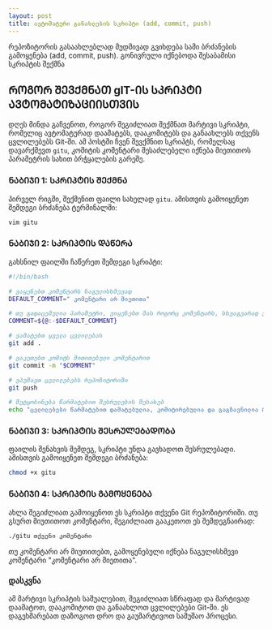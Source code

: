 ```yaml
---
layout: post
title: ავტომატური განახლების სკრიპტი (add, commit, push) 
---
```


რეპოზიტორის გასაახლებლად მუდმივად გვიხდება სამი ბრძანების გამოყენება (add, commit, push). გონივრული იქნებოდა შესაბამისი სკრიპტის შექმნა


## ᲠᲝᲒᲝᲠ ᲨᲔᲕᲥᲛᲜᲐᲗ gIT-ᲘᲡ ᲡᲙᲠᲘᲞᲢᲘ ᲐᲕᲢᲝᲛᲐᲢᲘᲖᲐᲪᲘᲘᲡᲗᲕᲘᲡ

დღეს მინდა გაჩვენოთ, როგორ შეგიძლიათ შექმნათ მარტივი სკრიპტი, რომელიც ავტომატურად დაამატებს, დააკომიტებს და განაახლებს თქვენს ცვლილებებს Git-ში. ამ პოსტში ჩვენ შევქმნით სკრიპტს, რომელსაც დავარქმევთ `gitu`, კომიტის კომენტარი შესაძლებელი იქნება მიეთითოს პარამეტრის სახით ბრჭყალების გარეშე.

### ᲜᲐᲑᲘᲯᲘ 1: ᲡᲙᲠᲘᲞᲢᲘᲡ ᲨᲔᲥᲛᲜᲐ

პირველ რიგში, შექმენით ფაილი სახელად `gitu`. ამისთვის გამოიყენეთ შემდეგი ბრძანება ტერმინალში:

```bash
vim gitu
```

### ᲜᲐᲑᲘᲯᲘ 2: ᲡᲙᲠᲘᲞᲢᲘᲡ ᲓᲐᲬᲔᲠᲐ

გახსნილ ფაილში ჩაწერეთ შემდეგი სკრიპტი:

```bash
#!/bin/bash

# ვაყენებთ კომენტარს ნაგულისხმევად
DEFAULT_COMMENT=" კომენტარი არ მიეთითა"

# თუ გადაცემულია პარამეტრი, ვიყენებთ მას როგორც კომენტარს, სხვაგვარად ვიყენებთ ნაგულისხმევ კომენტარს
COMMENT=${@:-$DEFAULT_COMMENT}

# ვამატებთ ყველა ცვლილებას
git add .

# ვაკეთებთ კომიტს მითითებული კომენტარით
git commit -m "$COMMENT"

# ვპუშავთ ცვლილებებს რეპოზიტორიში
git push

# შეტყობინება წარმატებით შესრულების შესახებ
echo "ცვლილებები წარმატებით დამატებულია, კომიტირებულია და გაგზავნილია რეპოზიტორიში."
```

### ᲜᲐᲑᲘᲯᲘ 3: ᲡᲙᲠᲘᲞᲢᲘᲡ ᲨᲔᲡᲠᲣᲚᲔᲑᲐᲓᲝᲑᲐ

ფაილის შენახვის შემდეგ, სკრიპტი უნდა გავხადოთ შესრულებადი. ამისთვის გამოიყენეთ შემდეგი ბრძანება:

```bash
chmod +x gitu
```

### ᲜᲐᲑᲘᲯᲘ 4: ᲡᲙᲠᲘᲞᲢᲘᲡ ᲒᲐᲛᲝᲧᲔᲜᲔᲑᲐ

ახლა შეგიძლიათ გამოიყენოთ ეს სკრიპტი თქვენი Git რეპოზიტორიში. თუ გსურთ მიუთითოთ კომენტარი, შეგიძლიათ გააკეთოთ ეს შემდეგნაირად:

```bash
./gitu თქვენი კომენტარი
```

თუ კომენტარი არ მიუთითებთ, გამოყენებული იქნება ნაგულისხმევი კომენტარი "კომენტარი არ მიეთითა".

### დასკვნა

ამ მარტივი სკრიპტის საშუალებით, შეგიძლიათ სწრაფად და მარტივად დაამატოთ, დააკომიტოთ და განაახლოთ ცვლილებები Git-ში. ეს დაგეხმარებათ დაზოგოთ დრო და გაუმარტივოთ სამუშაო პროცესი. 

